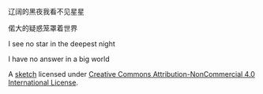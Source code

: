辽阔的黑夜我看不见星星

偌大的疑惑笼罩着世界


I see no star in the deepest night

I have no answer in a big world


A [sketch](https://xdudu.github.io/2020/) licensed under [Creative Commons Attribution-NonCommercial 4.0 International License](https://creativecommons.org/licenses/by-nc/4.0/).
